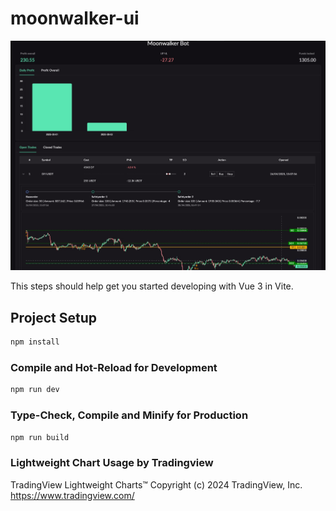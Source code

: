 # moonwalker-ui

![title](design.jpg)

This steps should help get you started developing with Vue 3 in Vite.

## Project Setup

```sh
npm install
```

### Compile and Hot-Reload for Development

```sh
npm run dev
```

### Type-Check, Compile and Minify for Production

```sh
npm run build
```

### Lightweight Chart Usage by Tradingview

TradingView Lightweight Charts™
Copyright (с) 2024 TradingView, Inc. https://www.tradingview.com/